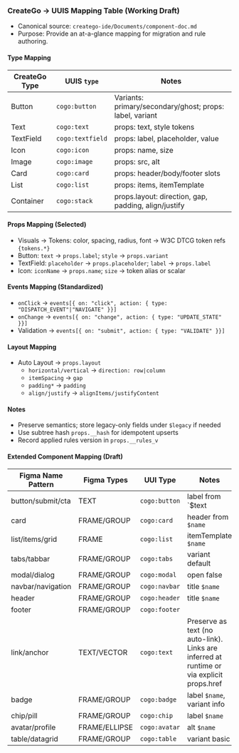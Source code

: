 ### CreateGo → UUIS Mapping Table (Working Draft)

- Canonical source: `creatego-ide/Documents/component-doc.md`
- Purpose: Provide an at-a-glance mapping for migration and rule authoring.

#### Type Mapping

| CreateGo Type | UUIS `type`     | Notes |
| --- | --- | --- |
| Button        | `cogo:button`   | Variants: primary/secondary/ghost; props: label, variant |
| Text          | `cogo:text`     | props: text, style tokens |
| TextField     | `cogo:textfield`| props: label, placeholder, value |
| Icon          | `cogo:icon`     | props: name, size |
| Image         | `cogo:image`    | props: src, alt |
| Card          | `cogo:card`     | props: header/body/footer slots |
| List          | `cogo:list`     | props: items, itemTemplate |
| Container     | `cogo:stack`    | props.layout: direction, gap, padding, align/justify |

#### Props Mapping (Selected)

- Visuals → Tokens: color, spacing, radius, font → W3C DTCG token refs `{tokens.*}`
- Button: `text` → `props.label`; `style` → `props.variant`
- TextField: `placeholder` → `props.placeholder`; `label` → `props.label`
- Icon: `iconName` → `props.name`; `size` → token alias or scalar

#### Events Mapping (Standardized)

- `onClick` → `events[{ on: "click", action: { type: "DISPATCH_EVENT"|"NAVIGATE" }}]`
- `onChange` → `events[{ on: "change", action: { type: "UPDATE_STATE" }}]`
- Validation → `events[{ on: "submit", action: { type: "VALIDATE" }}]`

#### Layout Mapping

- Auto Layout → `props.layout`
  - `horizontal/vertical` → `direction: row|column`
  - `itemSpacing` → `gap`
  - `padding*` → `padding`
  - `align/justify` → `alignItems/justifyContent`

#### Notes

- Preserve semantics; store legacy-only fields under `$legacy` if needed
- Use subtree hash `props.__hash` for idempotent upserts
- Record applied rules version in `props.__rules_v`

#### Extended Component Mapping (Draft)

| Figma Name Pattern | Figma Types | UUI Type     | Notes |
|--------------------|-------------|--------------|-------|
| button/submit/cta  | TEXT        | `cogo:button`  | label from `$text|$name` |
| card               | FRAME/GROUP | `cogo:card`    | header from `$name` |
| list/items/grid    | FRAME       | `cogo:list`    | itemTemplate `$name` |
| tabs/tabbar        | FRAME/GROUP | `cogo:tabs`    | variant default |
| modal/dialog       | FRAME/GROUP | `cogo:modal`   | open false |
| navbar/navigation  | FRAME/GROUP | `cogo:navbar`  | title `$name` |
| header             | FRAME/GROUP | `cogo:header`  | title `$name` |
| footer             | FRAME/GROUP | `cogo:footer`  |  |
| link/anchor        | TEXT/VECTOR | `cogo:text`    | Preserve as text (no auto-link). Links are inferred at runtime or via explicit props.href |
| badge              | FRAME/GROUP | `cogo:badge`   | label `$name`, variant info |
| chip/pill          | FRAME/GROUP | `cogo:chip`    | label `$name` |
| avatar/profile     | FRAME/ELLIPSE| `cogo:avatar` | alt `$name` |
| table/datagrid     | FRAME/GROUP | `cogo:table`   | variant basic |


